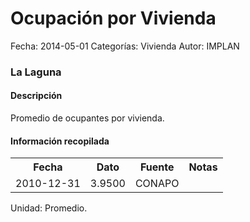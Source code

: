 Ocupación por Vivienda
=====

Fecha: 2014-05-01
Categorías: Vivienda
Autor: IMPLAN

### La Laguna

#### Descripción

Promedio de ocupantes por vivienda.

#### Información recopilada

<table class="table table-hover table-bordered">
  <tr><th>Fecha</th><th>Dato</th><th>Fuente</th><th>Notas</th></tr>
  <tr><td>2010-12-31</td><td>3.9500</td><td>CONAPO</td><td></td></tr>
</table>

Unidad: Promedio.
